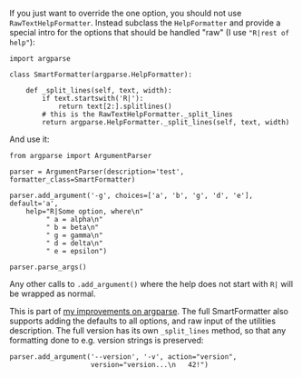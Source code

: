 If you just want to override the one option, you should not use `RawTextHelpFormatter`. Instead subclass the `HelpFormatter` and provide a special intro for the options that should be handled "raw" (I use `"R|rest of help"`):
  
    import argparse

    class SmartFormatter(argparse.HelpFormatter):

        def _split_lines(self, text, width):
            if text.startswith('R|'):
                return text[2:].splitlines()  
            # this is the RawTextHelpFormatter._split_lines
            return argparse.HelpFormatter._split_lines(self, text, width)

And use it:

    from argparse import ArgumentParser

    parser = ArgumentParser(description='test', formatter_class=SmartFormatter)

    parser.add_argument('-g', choices=['a', 'b', 'g', 'd', 'e'], default='a',
        help="R|Some option, where\n"
             " a = alpha\n"
             " b = beta\n"
             " g = gamma\n"
             " d = delta\n"
             " e = epsilon")

    parser.parse_args()
Any other calls to `.add_argument()` where the help does not start with `R|` will be wrapped as normal.

This is part of [my improvements on argparse][1]. The full SmartFormatter also supports adding
the defaults to all options, and raw input of the utilities description. The full version
has its own `_split_lines` method, so that any formatting done to e.g. version strings is preserved:

    parser.add_argument('--version', '-v', action="version",
                        version="version...\n   42!")


  [1]: https://bitbucket.org/ruamel/std.argparse

